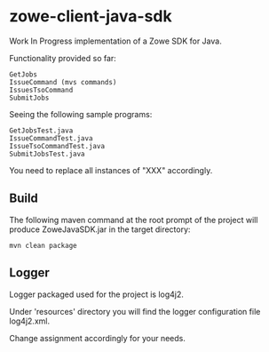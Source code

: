 # zowe-client-java-sdk

Work In Progress implementation of a Zowe SDK for Java.

Functionality provided so far:  
  
    GetJobs   
    IssueCommand (mvs commands)  
    IssuesTsoCommand  
    SubmitJobs  

Seeing the following sample programs:
    
    GetJobsTest.java  
    IssueCommandTest.java  
    IssueTsoCommandTest.java  
    SubmitJobsTest.java  
  
You need to replace all instances of "XXX" accordingly.   
    
## Build
  
The following maven command at the root prompt of the project will produce ZoweJavaSDK.jar in the target directory:
  
    mvn clean package  
  
## Logger  
  
Logger packaged used for the project is log4j2.  
  
Under 'resources' directory you will find the logger configuration file log4j2.xml.  
  
Change <Root level="debug"> assignment accordingly for your needs.  


